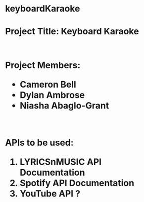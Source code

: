 # keyboardKaraoke

<h1> Project Title: Keyboard Karaoke </h1>
<br/>
<h1>
  Project Members:
  <ul>
    <li>Cameron Bell</li>
    <li>Dylan Ambrose</li>
    <li>Niasha Abaglo-Grant</li>
  </ul>
</h1>
<br/>
<h1>
  APIs to be used:
  <ol>
    <li>LYRICSnMUSIC API Documentation</li>
    <li>Spotify API Documentation</li>
    <li>YouTube API ?</li>
  </ol>
</h1>
